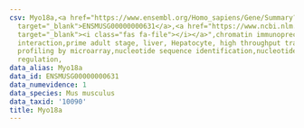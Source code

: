 ```yaml
---
csv: Myo18a,<a href="https://www.ensembl.org/Homo_sapiens/Gene/Summary?db=core;g=ENSMUSG00000000631"
  target="_blank">ENSMUSG00000000631</a>,<a href="https://www.ncbi.nlm.nih.gov/pubmed/23834426"
  target="_blank"><i class="fas fa-file"></i></a>",chromatin immunoprecipitation assay,direct
  interaction,prime adult stage, liver, Hepatocyte, high throughput transcription
  profiling by microarray,nucleotide sequence identification,nucleotide sequence identification,transcriptional
  regulation,
data_alias: Myo18a
data_id: ENSMUSG00000000631
data_numevidence: 1
data_species: Mus musculus
data_taxid: '10090'
title: Myo18a
---
```

